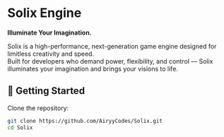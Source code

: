 # Solix Engine

**Illuminate Your Imagination.**

Solix is a high-performance, next-generation game engine designed for limitless creativity and speed.  
Built for developers who demand power, flexibility, and control — Solix illuminates your imagination and brings your visions to life.

## 🚀 Getting Started

Clone the repository:

```bash
git clone https://github.com/AiryyCodes/Solix.git
cd Solix
